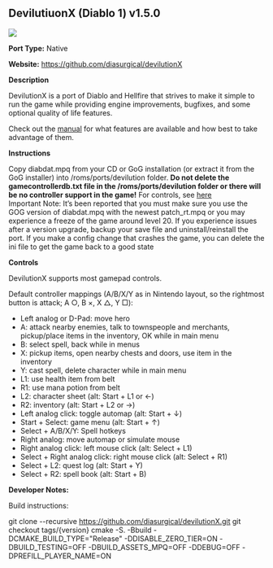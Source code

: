 
## DevilutiuonX (Diablo 1) v1.5.0

![](https://user-images.githubusercontent.com/204594/113578478-26912400-9623-11eb-9ff6-9bd9717462b6.png)

**Port Type:** Native

**Website:**  https://github.com/diasurgical/devilutionX

**Description**

 DevilutionX is a port of Diablo and Hellfire that strives to make it simple to run the game while providing engine improvements, bugfixes, and some optional quality of life features.

Check out the  [manual](https://github.com/diasurgical/devilutionX/wiki)  for what features are available and how best to take advantage of them.


**Instructions** 

 Copy diabdat.mpq from your CD or GoG installation (or extract it from the GoG installer) into /roms/ports/devilution folder. **Do not delete the gamecontrollerdb.txt file in the /roms/ports/devilution folder or there will be no controller support in the game!** For controls, see [here](https://github.com/diasurgical/devilutionX/wiki/Game-Controller-Scheme)  
Important Note: It’s been reported that you must make sure you use the GOG version of diabdat.mpq with the newest patch_rt.mpq or you may experience a freeze of the game around level 20. If you experience issues after a version upgrade, backup your save file and uninstall/reinstall the port. If you make a config change that crashes the game, you can delete the ini file to get the game back to a good state

**Controls**

DevilutionX supports most gamepad controls.

Default controller mappings (A/B/X/Y as in Nintendo layout, so the rightmost button is attack; A ○, B ×, X △, Y □):

-   Left analog or D-Pad: move hero
-   A: attack nearby enemies, talk to townspeople and merchants, pickup/place items in the inventory, OK while in main menu
-   B: select spell, back while in menus
-   X: pickup items, open nearby chests and doors, use item in the inventory
-   Y: cast spell, delete character while in main menu
-   L1: use health item from belt
-   R1: use mana potion from belt
-   L2: character sheet (alt: Start + L1 or ←)
-   R2: inventory (alt: Start + L2 or →)
-   Left analog click: toggle automap (alt: Start + ↓)
-   Start + Select: game menu (alt: Start + ↑)
-   Select + A/B/X/Y: Spell hotkeys
-   Right analog: move automap or simulate mouse
-   Right analog click: left mouse click (alt: Select + L1)
-   Select + Right analog click: right mouse click (alt: Select + R1)
-   Select + L2: quest log (alt: Start + Y)
-   Select + R2: spell book (alt: Start + B)

**Developer Notes:**

Build instructions:

git clone --recursive https://github.com/diasurgical/devilutionX.git 
git checkout tags/{version}
cmake -S. -Bbuild -DCMAKE_BUILD_TYPE="Release" -DDISABLE_ZERO_TIER=ON -DBUILD_TESTING=OFF -DBUILD_ASSETS_MPQ=OFF -DDEBUG=OFF -DPREFILL_PLAYER_NAME=ON
